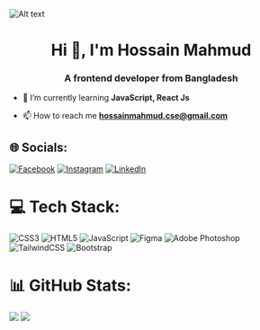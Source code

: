 
![Alt text](https://pbs.twimg.com/profile_banners/1195225544121409537/1696334812/1500x500)
<h1 align="center">Hi 👋, I'm Hossain Mahmud</h1>
<h3 align="center">A frontend developer from Bangladesh</h3>

- 🌱 I’m currently learning **JavaScript, React Js**

- 📫 How to reach me **hossainmahmud.cse@gmail.com**


## 🌐 Socials:
[![Facebook](https://img.shields.io/badge/Facebook-%231877F2.svg?logo=Facebook&logoColor=white)](https://facebook.com/hossain.m13) [![Instagram](https://img.shields.io/badge/Instagram-%23E4405F.svg?logo=Instagram&logoColor=white)](https://instagram.com/hossain.m13) [![LinkedIn](https://img.shields.io/badge/LinkedIn-%230077B5.svg?logo=linkedin&logoColor=white)](https://linkedin.com/in/hossain-m13) 

# 💻 Tech Stack:
![CSS3](https://img.shields.io/badge/css3-%231572B6.svg?style=for-the-badge&logo=css3&logoColor=white) ![HTML5](https://img.shields.io/badge/html5-%23E34F26.svg?style=for-the-badge&logo=html5&logoColor=white) ![JavaScript](https://img.shields.io/badge/javascript-%23323330.svg?style=for-the-badge&logo=javascript&logoColor=%23F7DF1E) 	![Figma](https://img.shields.io/badge/adobeillustrator-%23FF9A00.svg?style=for-the-badge&logo=adobeillustrator&logoColor=white) ![Adobe Photoshop](https://img.shields.io/badge/adobephotoshop-%2331A8FF.svg?style=for-the-badge&logo=adobephotoshop&logoColor=white) ![TailwindCSS](https://img.shields.io/badge/tailwindcss-%2338B2AC.svg?style=for-the-badge&logo=tailwind-css&logoColor=white) ![Bootstrap](https://img.shields.io/badge/bootstrap-%23563D7C.svg?style=for-the-badge&logo=bootstrap&logoColor=white)
# 📊 GitHub Stats:
<img src="https://github-readme-stats.vercel.app/api?username=hossain-mahmud&show_icons=true&theme=dracula">
<img src="https://github-readme-stats.vercel.app/api/top-langs/?username=hossain-mahmud&layout=compact">

<!-- Proudly created with GPRM ( https://gprm.itsvg.in ) -->
